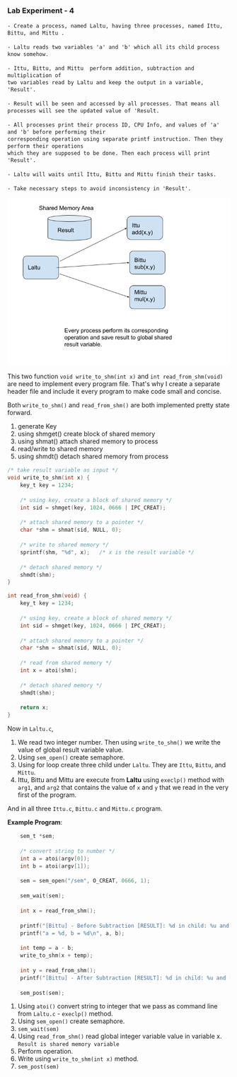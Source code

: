 ### Lab Experiment - 4

```
- Create a process, named Laltu, having three processes, named Ittu, Bittu, and Mittu .

- Laltu reads two variables 'a' and 'b' which all its child process know somehow.

- Ittu, Bittu, and Mittu  perform addition, subtraction and multiplication of
two variables read by Laltu and keep the output in a variable, 'Result'.

- Result will be seen and accessed by all processes. That means all processes will see the updated value of 'Result.

- All processes print their process ID, CPU Info, and values of 'a' and 'b' before performing their 
corresponding operation using separate printf instruction. Then they perform their operations 
which they are supposed to be done. Then each process will print 'Result'.

- Laltu will waits until Ittu, Bittu and Mittu finish their tasks.

- Take necessary steps to avoid inconsistency in 'Result'.
```

![images](images/1.png)


This two function `void write_to_shm(int x)` and `int read_from_shm(void)` are need to implement every program file. 
That's why I create a separate header file and include it every program to make code small and concise.

Both `write_to_shm()` and `read_from_shm()` are both implemented pretty state forward.

1. generate Key
1. using shmget() create block of shared memory
1. using shmat() attach shared memory to process
1. read/write to shared memory
1. using shmdt() detach shared memory from process


```c
/* take result variable as input */
void write_to_shm(int x) {
    key_t key = 1234;

    /* using key, create a block of shared memory */
    int sid = shmget(key, 1024, 0666 | IPC_CREAT);

    /* attach shared memory to a pointer */
    char *shm = shmat(sid, NULL, 0);

    /* write to shared memory */
    sprintf(shm, "%d", x);   /* x is the result variable */

    /* detach shared memory */
    shmdt(shm);
}
```

```c
int read_from_shm(void) {
    key_t key = 1234;

    /* using key, create a block of shared memory */
    int sid = shmget(key, 1024, 0666 | IPC_CREAT);

    /* attach shared memory to a pointer */
    char *shm = shmat(sid, NULL, 0);

    /* read from shared memory */
    int x = atoi(shm);

    /* detach shared memory */
    shmdt(shm);

    return x;
}
```

Now in `Laltu.c`, 

1. We read two integer number. Then using `write_to_shm()` we write the value of global result variable value.
2. Using `sem_open()` create semaphore.
3. Using for loop create three child under `Laltu`. They are `Ittu`, `Bittu`, and `Mittu`.
4. Ittu, Bittu and Mittu are execute from **Laltu** using `execlp()` method with `arg1`, and `arg2` that contains the value of `x` and `y` that we read in the very first of the program.

And in all three `Ittu.c`, `Bittu.c` and `Mittu.c` program.


**Example Program**:

```c
    sem_t *sem;

    /* convert string to number */
    int a = atoi(argv[0]);
    int b = atoi(argv[1]);

    sem = sem_open("/sem", O_CREAT, 0666, 1);

    sem_wait(sem);

    int x = read_from_shm();

    printf("[Bittu] - Before Subtraction [RESULT]: %d in child: %u and [CPU]: %d\n", x, getpid(), sched_getcpu());
    printf("a = %d, b = %d\n", a, b);

    int temp = a - b;
    write_to_shm(x + temp);

    int y = read_from_shm();
    printf("[Bittu] - After Subtraction [RESULT]: %d in child: %u and [CPU]: %d\n", y, getpid(), sched_getcpu());

    sem_post(sem);
```

1. Using `atoi()` convert string to integer that we pass as command line from `Laltu.c` - `execlp()` method.
2. Using `sem_open()` create semaphore.
3. `sem_wait(sem)`
4. Using `read_from_shm()` read global integer variable value in variable x. `Result is shared memory variable`
5. Perform operation.
6. Write using `write_to_shm(int x)` method.
7. `sem_post(sem)`

